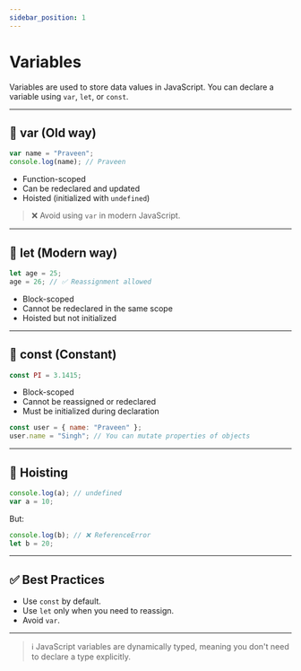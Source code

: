 ```yaml
---
sidebar_position: 1
---
```

# Variables

Variables are used to store data values in JavaScript. You can declare a variable using `var`, `let`, or `const`.

---

## 🔸 var (Old way)

```js
var name = "Praveen";
console.log(name); // Praveen
```

- Function-scoped  
- Can be redeclared and updated  
- Hoisted (initialized with `undefined`)  

> ❌ Avoid using `var` in modern JavaScript.

---

## 🔸 let (Modern way)

```js
let age = 25;
age = 26; // ✅ Reassignment allowed
```

- Block-scoped  
- Cannot be redeclared in the same scope  
- Hoisted but not initialized

---

## 🔸 const (Constant)

```js
const PI = 3.1415;
```

- Block-scoped  
- Cannot be reassigned or redeclared  
- Must be initialized during declaration

```js
const user = { name: "Praveen" };
user.name = "Singh"; // You can mutate properties of objects
```

---

## 🧠 Hoisting

```js
console.log(a); // undefined
var a = 10;
```

But:

```js
console.log(b); // ❌ ReferenceError
let b = 20;
```

---

## ✅ Best Practices

- Use `const` by default.  
- Use `let` only when you need to reassign.  
- Avoid `var`.

---

> ℹ️ JavaScript variables are dynamically typed, meaning you don't need to declare a type explicitly.